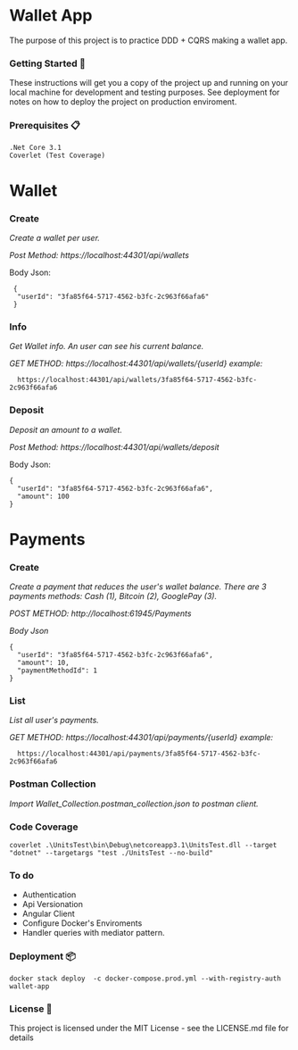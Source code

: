 ﻿# Wallet App

The purpose of this project is to practice DDD + CQRS making a wallet app.

### Getting Started 🚀

These instructions will get you a copy of the project up and running on your local machine for development and testing purposes. See deployment for notes on how to deploy the project on production enviroment.

### Prerequisites 📋
```
.Net Core 3.1
Coverlet (Test Coverage)
```

# Wallet
### Create
_Create a wallet per user._

_Post Method: https://localhost:44301/api/wallets_

Body Json:
```
 {
  "userId": "3fa85f64-5717-4562-b3fc-2c963f66afa6"
 }
```
### Info
_Get Wallet info. An user can see his current balance._

_GET METHOD: https://localhost:44301/api/wallets/{userId} example:_
```
  https://localhost:44301/api/wallets/3fa85f64-5717-4562-b3fc-2c963f66afa6
```
### Deposit
_Deposit an amount to a wallet._

_Post Method: https://localhost:44301/api/wallets/deposit_

Body Json:
```
{
  "userId": "3fa85f64-5717-4562-b3fc-2c963f66afa6",
  "amount": 100
}
```
# Payments
### Create
_Create a payment that reduces the user's wallet balance._ 
_There are 3 payments methods: Cash (1), Bitcoin (2), GooglePay (3)._

_POST METHOD: http://localhost:61945/Payments_

_Body Json_
```
{
  "userId": "3fa85f64-5717-4562-b3fc-2c963f66afa6",
  "amount": 10,
  "paymentMethodId": 1
}
```
### List
_List all user's payments._ 

_GET METHOD: https://localhost:44301/api/payments/{userId} example:_
```
  https://localhost:44301/api/payments/3fa85f64-5717-4562-b3fc-2c963f66afa6
```

### Postman Collection

_Import Wallet_Collection.postman_collection.json to postman client._

### Code Coverage
```
coverlet .\UnitsTest\bin\Debug\netcoreapp3.1\UnitsTest.dll --target "dotnet" --targetargs "test ./UnitsTest --no-build"
```
### To do

- Authentication
- Api Versionation
- Angular Client
- Configure Docker's Enviroments
- Handler queries with mediator pattern.

### Deployment 📦
```
docker stack deploy  -c docker-compose.prod.yml --with-registry-auth wallet-app
```
### License 📄

This project is licensed under the MIT License - see the LICENSE.md file for details 
